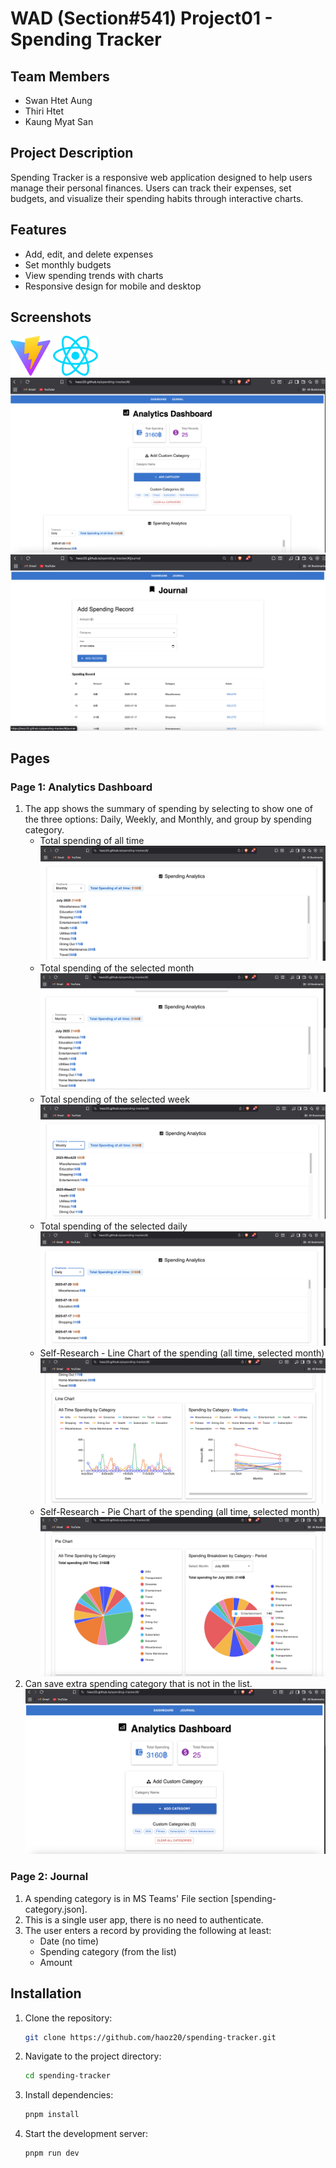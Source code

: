 # WAD (Section#541) Project01 - Spending Tracker

## Team Members
- Swan Htet Aung
- Thiri Htet
- Kaung Myat San

## Project Description
Spending Tracker is a responsive web application designed to help users manage their personal finances. Users can track their expenses, set budgets, and visualize their spending habits through interactive charts.

## Features
- Add, edit, and delete expenses
- Set monthly budgets
- View spending trends with charts
- Responsive design for mobile and desktop

## Screenshots
![Home Page](public/vite.svg)
![Expense Tracker](src/assets/react.svg)
![Dashboard](src/assets/screenshots/dashboard.png)
![Journal](src/assets/screenshots/journal.png)

## Pages
### Page 1: Analytics Dashboard
1. The app shows the summary of spending by selecting to show one of the three options: Daily, Weekly, and Monthly, and group by spending category.
   - Total spending of all time
   ![Total Spending of all time](src/assets/screenshots/all_time_spending.png)
   - Total spending of the selected month
   ![Monthly Spending](src/assets/screenshots/monthly_spending.png)
   - Total spending of the selected week
   ![Weekly Spending](src/assets/screenshots/weekly_spending.png)
   - Total spending of the selected daily
   ![Daily Spending](src/assets/screenshots/daily_spending.png)
   - Self-Research - Line Chart of the spending (all time, selected month)
   ![Line Chart](src/assets/screenshots/line_chart.png)
   - Self-Research - Pie Chart of the spending (all time, selected month)
   ![Pie Chart](src/assets/screenshots/pie_chart.png)
2. Can save extra spending category that is not in the list.
![Add Custom](src/assets/screenshots/custom_category.png)




### Page 2: Journal
1. A spending category is in MS Teams' File section [spending-category.json].
2. This is a single user app, there is no need to authenticate.
3. The user enters a record by providing the following at least:
   - Date (no time)
   - Spending category (from the list)
   - Amount



## Installation
1. Clone the repository:
   ```bash
   git clone https://github.com/haoz20/spending-tracker.git
   ```
2. Navigate to the project directory:
   ```bash
   cd spending-tracker
   ```
3. Install dependencies:
   ```bash
   pnpm install
   ```
4. Start the development server:
   ```bash
   pnpm run dev
   ```


